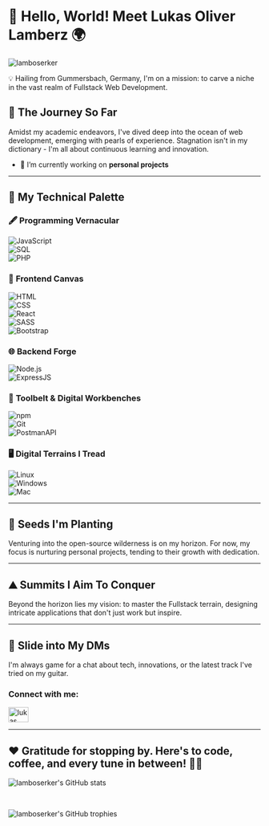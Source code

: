# 🚀 Hello, World! Meet Lukas Oliver Lamberz 🌍
<p align="left"> <img src="https://komarev.com/ghpvc/?username=lamboserker&label=Profile%20views&color=0e75b6&style=flat" alt="lamboserker" /> </p>

💡 Hailing from Gummersbach, Germany, I'm on a mission: to carve a niche in the vast realm of Fullstack Web Development.


## 📘 **The Journey So Far**

Amidst my academic endeavors, I've dived deep into the ocean of web development, emerging with pearls of experience. Stagnation isn't in my dictionary - I'm all about continuous learning and innovation.

- 🔭 I’m currently working on **personal projects**

---

## 🎨 **My Technical Palette**

### 🖋 **Programming Vernacular**
 ![JavaScript](https://img.icons8.com/color/48/000000/javascript.png) <br/>
 ![SQL](https://img.icons8.com/dusk/48/000000/sql.png) <br/>
 ![PHP](https://img.icons8.com/officel/48/000000/php-logo.png) <br/>

### 🌆 **Frontend Canvas**
 ![HTML](https://img.icons8.com/color/48/000000/html-5.png) <br/>
 ![CSS](https://img.icons8.com/color/48/000000/css3.png) <br/>
 ![React](https://img.icons8.com/color/48/000000/react-native.png) <br/>
 ![SASS](https://img.icons8.com/color/48/000000/sass.png) <br/>
 ![Bootstrap](https://img.icons8.com/color/48/000000/bootstrap.png) <br/>

### 🌐 **Backend Forge**
 ![Node.js](https://img.icons8.com/color/48/000000/nodejs.png) <br/>
 ![ExpressJS](https://img.icons8.com/color/48/000000/express.png) <br/>

### 🔧 **Toolbelt & Digital Workbenches**
 ![npm](https://img.icons8.com/color/48/000000/npm.png) <br/>
 ![Git](https://img.icons8.com/color/48/000000/git.png) <br/>
 ![PostmanAPI](https://img.icons8.com/dusk/48/000000/postman-api.png) <br/>

### 🖥 **Digital Terrains I Tread**
 ![Linux](https://img.icons8.com/color/48/000000/linux.png) <br/>
 ![Windows](https://img.icons8.com/color/48/000000/windows-10.png) <br/>
 ![Mac](https://img.icons8.com/color/48/000000/mac-os.png) <br/>


---

## 🌱 **Seeds I'm Planting**

Venturing into the open-source wilderness is on my horizon. For now, my focus is nurturing personal projects, tending to their growth with dedication.

---

## ⛰️ **Summits I Aim To Conquer**

Beyond the horizon lies my vision: to master the Fullstack terrain, designing intricate applications that don't just work but inspire.

---

## 💌 **Slide into My DMs**

I'm always game for a chat about tech, innovations, or the latest track I've tried on my guitar. 

<h3 align="left">Connect with me:</h3>
<p align="left">
<a href="https://www.linkedin.com/in/lukas-oliver-lamberz-206b30262/" target="blank"><img align="center" src="https://raw.githubusercontent.com/rahuldkjain/github-profile-readme-generator/master/src/images/icons/Social/linked-in-alt.svg" alt="lukas oliver lamberz" height="30" width="40" /></a>
</p>

---

## ❤️ **Gratitude for stopping by. Here's to code, coffee, and every tune in between!** 🎸🎶


![lamboserker's GitHub stats](https://github-readme-stats.vercel.app/api?username=lamboserker&show_icons=true&locale=en&theme=dark&margin-h=15)

<br />

![lamboserker's GitHub trophies](https://github-profile-trophy.vercel.app/?username=lamboserker&theme=darkhub&column=3&margin-w=15&margin-h=15)


